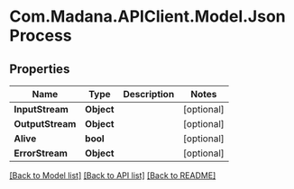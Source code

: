 
# Com.Madana.APIClient.Model.JsonProcess

## Properties

Name | Type | Description | Notes
------------ | ------------- | ------------- | -------------
**InputStream** | **Object** |  | [optional] 
**OutputStream** | **Object** |  | [optional] 
**Alive** | **bool** |  | [optional] 
**ErrorStream** | **Object** |  | [optional] 

[[Back to Model list]](../README.md#documentation-for-models)
[[Back to API list]](../README.md#documentation-for-api-endpoints)
[[Back to README]](../README.md)


